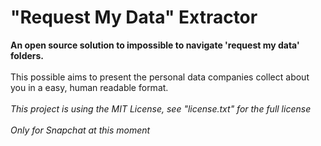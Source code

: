 <h1> "Request My Data" Extractor </h1>

<b> An open source solution to impossible to navigate 'request my data' folders. </b>
<br><br>
This possible aims to present the personal data companies collect about you in a easy, human readable format.
<br><br>
<i> This project is using the MIT License, see "license.txt" for the full license </i>
<br><br>
<i> Only for Snapchat at this moment </i>
